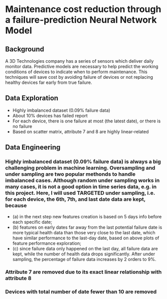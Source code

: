 # Maintenance cost reduction through a failure-prediction Neural Network Model

## Background
A 3D Technologies company has a series of sensors which deliver daily monitor data. Predictive models are necessary to help predict the working conditions of devices to indicate when to perform maintenance. This techniques will save cost by avoiding failure of devices or not replacing healthy devices far early from true failure. 

## Data Exploration
- Highly imbalanced dataset (0.09% failure data)
- About 10% devices has failed report
- For each device, there is one failure at most (the latest date), or there is no failure
- Based on scatter matrix, attribute 7 and 8 are highly linear-related

## Data Engineering
### Highly imbalanced dataset (0.09% failure data) is always a big challenging problem in machine learning. Oversampling and under sampling are two popular methonds to handle imbalanced cases. Although random under sampling works in many cases, it is not a good option in time series data, e.g. in this project. Here, I will used TARGETED under sampling, i.e. for each device, the 6th, 7th, and last date data are kept, because 
- (a) in the next step new features creation is based on 5 days info before each specific date;
- (b) features on early dates far away from the last potential failure date is more typical health data than those very close to the last date, which have similar performance to the last-day date, based on above plots of feature performance exploration;
- (c) since failure data only happened on the last day, all failure data are kept, while the number of health data drops significantly. 
After under sampling, the percentage of failure data increases by 2 orders to 9%.
### Attribute 7 are removed due to its exact linear relationship with attribute 8
### Devices with total number of date fewer than 10 are removed
